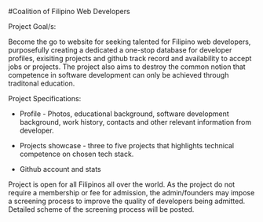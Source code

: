 #Coalition of Filipino Web Developers
 
Project Goal/s:

Become the go to website for seeking talented for Filipino web developers, purposefully creating a dedicated a one-stop database for developer profiles, exisiting projects and github track record and availability to accept jobs or projects. The project also aims to destroy the common notion that competence in software development can only be achieved through traditonal education.

Project Specifications:
* Profile - Photos, educational background, software development background, work history, contacts and other relevant information from developer.

* Projects showcase - three to five projects that highlights technical competence on chosen tech stack. 

* Github account and stats

Project is open for all Filipinos all over the world. As the project do not require a membership or fee for admission, the admin/founders may impose a screening process to improve the quality of developers being admitted. Detailed scheme of the screening process will be posted.

